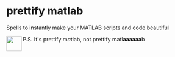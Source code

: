 # prettify matlab
Spells to instantly make your MATLAB scripts and code beautiful 

<img src="https://github.com/Julie-Fabre/prettify_matlab/assets/29582008/dd45780b-9897-491d-ab41-23a509c3d4f6.giphy.gif" width="40" align="left">

P.S. It's prettify m*a*tlab, not prettify matl**aaaaaa**b 
